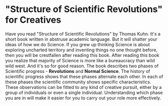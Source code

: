"Structure of Scientific Revolutions" for Creatives
===

Have you read "Structure of Scientific Revolutions" by Thomas Kuhn. It's a short book written in abstruse academic language. But it will shatter your ideas of how we do Science. If you grew up thinking Science is about exploring uncharted territory and inventing things no one thought before, then you will be crestfallen after reading this book. After reading this book you realize that majority of Science is more like a bureaucracy than wild wild west. And it's so for good reason. The book describes two phases of Scientific progress - **Revolutions** and **Normal Science**. The history of scientific progress shows that these phases alternate each other. In each of these phases the scientific community shows specific characteristics. These observations can be fitted to any kind of creative pursuit, either by a group of individuals or even a single individual. Understanding which phase you are in will make it easier for you to carry out your role more effectively.
